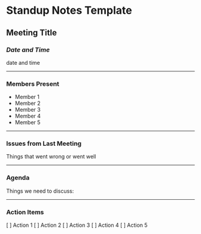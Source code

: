 # Standup Notes Template
## Meeting Title
### _Date and Time_
date and time

---
### Members Present
- Member 1
- Member 2
- Member 3
- Member 4
- Member 5

---
### Issues from Last Meeting
Things that went wrong or went well

---

### Agenda
Things we need to discuss:

---
### Action Items
[ ] Action 1
[ ] Action 2
[ ] Action 3
[ ] Action 4
[ ] Action 5

